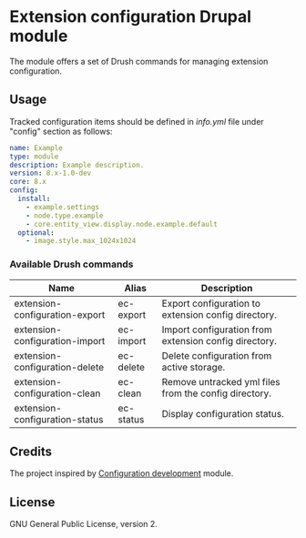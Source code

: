 # Extension configuration Drupal module

The module offers a set of Drush commands for managing extension configuration.

## Usage
Tracked configuration items should be defined in _info.yml_ file under "config" section as follows:

```yml
name: Example
type: module
description: Example description.
version: 8.x-1.0-dev
core: 8.x
config:
  install:
    - example.settings
    - node.type.example
    - core.entity_view.display.node.example.default
  optional:
    - image.style.max_1024x1024
```

### Available Drush commands

Name | Alias | Description
----|-----|-----------
extension-configuration-export  | ec-export | Export configuration to extension config directory.
extension-configuration-import  | ec-import | Import configuration from extension config directory.
extension-configuration-delete | ec-delete | Delete configuration from active storage.
extension-configuration-clean | ec-clean | Remove untracked yml files from the config directory.
extension-configuration-status | ec-status | Display configuration status.

## Credits
The project inspired by [Configuration development](https://www.drupal.org/project/config_devel) module.

## License
GNU General Public License, version 2.

